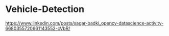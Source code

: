 # Vehicle-Detection

https://www.linkedin.com/posts/sagar-badki_opencv-datascience-activity-6680355720661143552-cVbR/
